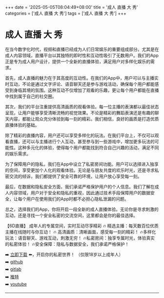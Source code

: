 +++
date = '2025-05-05T08:04:49+08:00'
title = '成人 直播 大 秀'
categories = ['成人 直播 大 秀']
tags = ['成人 直播 大 秀']
+++

# 成人 直播 大 秀

在当今数字化时代，视频和直播已经成为人们日常娱乐的重要组成部分。尤其是在成人内容领域，直播平台以其独特的即时性和互动性吸引了无数用户。我们的App正是专为成人用户设计，提供一个全新的直播体验，满足用户对多样化娱乐的需求。

首先，成人直播的魅力在于其高度的互动性。在我们的App中，用户可以与主播实时互动，不论是通过文字评论、语音聊天还是参与游戏活动，确保每个用户都能感受到身临其境的氛围。这种互动不仅增加了观看的乐趣，更让每个用户都能在直播中找到属于自己的社交圈。

其次，我们的平台注重提供高清画质的观看体验。每一位主播的表演都以最佳状态呈现，让用户能够享受清晰流畅的视觉效果。不论是精彩的舞蹈表演还是有趣的聊天内容，都能让观众充分体验到每一刻的精彩。我们相信，良好的画质是打造优质直播体验的基础。

除了精彩的直播内容，用户还可以享受多样化的玩法。在我们平台上，不仅可以观看直播，还可以与主播进行个人互动，甚至参与到一些游戏中，增加更多玩法的可能性。这种多元化的体验，使得每个用户都能找到符合自己兴趣的活动，满足不同的娱乐需求。

为了保障用户的隐私，我们在App中设立了私密房间功能。用户可以选择进入独享的空间，享受更加个人化的观看体验。无论是与朋友共度的欢乐时光，还是寻求私密交流的倾诉，我们都提供了安全可靠的环境，让用户放心享受每一刻。

最后，在数据和隐私安全方面，我们承诺严格保护用户的个人信息。我们了解在成人内容领域，用户对于安全和隐私的重视，因此通过技术手段保障用户的数据安全，让每个用户在使用我们的App时都不必担心隐私泄漏的问题。

总之，选择我们的App，你将开启一段全新的成人直播体验。无论你是寻求刺激的互动，还是寻找一个安全私密的交流空间，这里都会是你的最佳选择。

【6D直播】
成年人的专属空间，实时互动尽享精彩
🔥 精选主播：每天数百位优质主播在线随时与你互动！
🔥 高清画质：清晰画面，感受每一刻的精彩！
🔥多样化玩法：语音聊天、游戏互动，刺激无穷！
🔥私密房间：独享专属时光，体验真实的私密体验！
🔥安全保障：隐私与数据安全，我们承诺严格保护！

➡️ [立即下载](https://down123.s3.ap-east-1.amazonaws.com/down/down.html?channelCode=blog) ⬅️，开启你的私密世界！
（仅限18岁以上成年人）  
➡️ [github](https://aldult-live.github.io/)  
➡️ [gitlab](https://seo-09598d.gitlab.io/)  
➡️ [推特](https://x.com/wegame33)  
➡️ [youtube](https://www.youtube.com/@6Dlive)  

---
